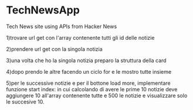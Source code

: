 # TechNewsApp

Tech News site using APIs from Hacker News

1)trovare url get con l'array contenente tutti gli id delle notizie

2)prendere url get con la singola notizia

3)una volta che ho la singola notizia preparo la struttura della card

4)dopo prendo le altre facendo un ciclo for e le mostro tutte insieme

5)per le successive notizie e per il bottone load more, implementare funzione start index:
in cui calcolando di avere le prime 10 notizie deve aggiungere 10 all'array contenente tutte e 500 le notizie e visualizzare solo le succesive 10.
